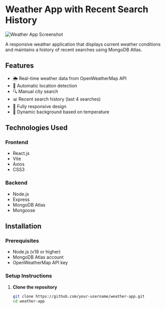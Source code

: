 # Weather App with Recent Search History

![Weather App Screenshot](./public/screenshot.png) <!-- Add a screenshot later -->

A responsive weather application that displays current weather conditions and maintains a history of recent searches using MongoDB Atlas.

## Features

- 🌦️ Real-time weather data from OpenWeatherMap API
- 📍 Automatic location detection
- 🔍 Manual city search
- 📊 Recent search history (last 4 searches)
- 📱 Fully responsive design
- 🌈 Dynamic background based on temperature

## Technologies Used

### Frontend
- React.js
- Vite
- Axios
- CSS3

### Backend
- Node.js
- Express
- MongoDB Atlas
- Mongoose

## Installation

### Prerequisites
- Node.js (v18 or higher)
- MongoDB Atlas account
- OpenWeatherMap API key

### Setup Instructions

1. **Clone the repository**
   ```bash
   git clone https://github.com/your-username/weather-app.git
   cd weather-app
